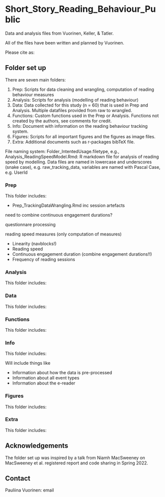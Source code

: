 # Short_Story_Reading_Behaviour_Public

Data and analysis files from Vuorinen, Keller, & Tatler.

All of the files have been written and planned by Vuorinen.

Please cite as:

## Folder set up

There are seven main folders:
1. Prep: Scripts for data cleaning and wrangling, computation of reading behaviour measures
2. Analysis: Scripts for analysis (modelling of reading behaviour)
3. Data: Data collected for this study (n = 60) that is used in Prep and Analysis. Multiple datafiles provided from raw to wrangled.
4. Functions: Custom functions used in the Prep or Analysis. Functions not created by the authors, see comments for credit.
5. Info: Document with information on the reading behaviour tracking system.
6. Figures: Scripts for all important figures and the figures as image files.
7. Extra: Additional documents such as r-packages bibTeX file.

File naming system: Folder_IntentedUsage.filetype, e.g., Analysis_ReadingSpeedModel.Rmd: R markdown file for analysis of reading speed by modelling.
Data files are named in lowercase and underscores (snake case), e.g. raw_tracking_data, variables are named with Pascal Case, e.g. UserId

### Prep

This folder includes:
* Prep_TrackingDataWrangling.Rmd
inc session artefacts

need to combine continuous engagement durations?

questionnare processing

reading speed measures (only computation of measures)
* Linearity (navblocks!)
* Reading speed
* Continuous engagement duration (combine engagement durations!!)
* Frequency of reading sessions
  

### Analysis

This folder includes:

### Data

This folder includes:

### Functions

This folder includes:

### Info

This folder includes:

Will include things like
* Information about how the data is pre-processed
* Information about all event types
* Information about the e-reader

### Figures

This folder includes:

### Extra

This folder includes:

## Acknowledgements

The folder set up was inspired by a talk from Niamh MacSweeney on MacSweeney et al. registered report and code sharing in Spring 2022.

## Contact

Pauliina Vuorinen: email